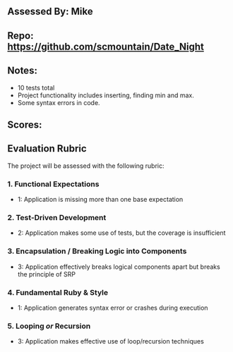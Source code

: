 ## Assessed By: Mike

## Repo: https://github.com/scmountain/Date_Night

## Notes:
* 10 tests total
* Project functionality includes inserting, finding min and max.
* Some syntax errors in code.

## Scores:

## Evaluation Rubric

The project will be assessed with the following rubric:

### 1. Functional Expectations

* 1: Application is missing more than one base expectation

### 2. Test-Driven Development

* 2: Application makes some use of tests, but the coverage is insufficient


### 3. Encapsulation / Breaking Logic into Components

* 3: Application effectively breaks logical components apart but breaks the principle of SRP

### 4. Fundamental Ruby & Style

* 1:  Application generates syntax error or crashes during execution

### 5. Looping *or* Recursion

* 3: Application makes effective use of loop/recursion techniques

